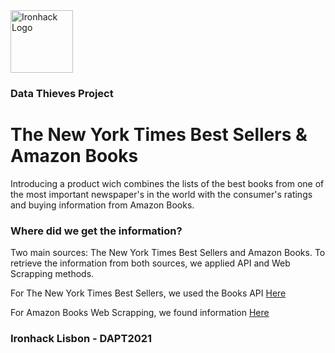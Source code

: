<img src="https://bit.ly/2VnXWr2" alt="Ironhack Logo" width="100"/>

### Data Thieves Project
# The New York Times Best Sellers & Amazon Books


Introducing a product wich combines the lists of the best books from one of the most important newspaper's in the world with the consumer's ratings and buying information from Amazon Books. 

### Where did we get the information?

Two main sources: The New York Times Best Sellers and Amazon Books. To retrieve the information from both sources, we applied API and Web Scrapping methods.

For The New York Times Best Sellers, we used the Books API <a href="https://developer.nytimes.com/docs/books-product/1/overview">Here</a>

For Amazon Books Web Scrapping, we found information <a href="https://www.amazon.com/gp/bestsellers/books">Here</a>

### Ironhack Lisbon - DAPT2021
